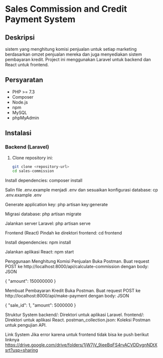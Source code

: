 # Sales Commission and Credit Payment System

## Deskripsi
sistem yang menghitung komisi penjualan untuk setiap marketing berdasarkan omzet penjualan mereka dan juga menyediakan sistem pembayaran kredit. Project ini menggunakan Laravel untuk backend dan React untuk frontend.

## Persyaratan
- PHP >= 7.3
- Composer
- Node.js
- npm
- MySQL
- phpMyAdmin

## Instalasi

### Backend (Laravel)
1. Clone repository ini:
   ```bash
   git clone <repository-url>
   cd sales-commission

Install dependencies:
composer install

Salin file .env.example menjadi .env dan sesuaikan konfigurasi database:
cp .env.example .env

Generate application key:
php artisan key:generate

Migrasi database:
php artisan migrate

Jalankan server Laravel:
php artisan serve

Frontend (React)
Pindah ke direktori frontend:
cd frontend

Install dependencies:
npm install

Jalankan aplikasi React:
npm start

Penggunaan
Menghitung Komisi Penjualan
Buka Postman.
Buat request POST ke http://localhost:8000/api/calculate-commission dengan body:
JSON

{
    "amount": 150000000
}



Membuat Pembayaran Kredit
Buka Postman.
Buat request POST ke http://localhost:8000/api/make-payment dengan body:
JSON

{
    "sale_id": 1,
    "amount": 5000000
}


Struktur System
backend/: Direktori untuk aplikasi Laravel.
frontend/: Direktori untuk aplikasi React.
postman_collection.json: Koleksi Postman untuk pengujian API.

Link System Jika error karena untuk frontend tidak bisa ke push berikut linknya https://drive.google.com/drive/folders/1jW7jV_9ieeBqFS4rvACVDDvgnNDtXsrt?usp=sharing

